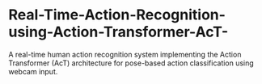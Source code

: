 # Real-Time-Action-Recognition-using-Action-Transformer-AcT-
A real-time human action recognition system implementing the Action Transformer (AcT) architecture for pose-based action classification using webcam input.
